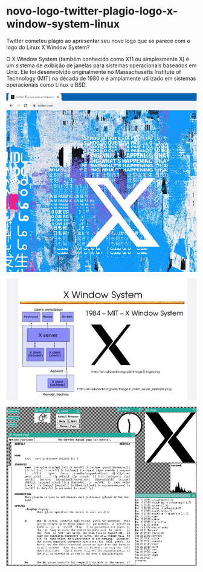 # novo-logo-twitter-plagio-logo-x-window-system-linux
Twitter cometeu plágio ao apresentar seu novo logo que se parece com o logo do Linux X Window System?

O X Window System (também conhecido como X11 ou simplesmente X) é um sistema de exibição de janelas para sistemas operacionais baseados em Unix. Ele foi desenvolvido originalmente no Massachusetts Institute of Technology (MIT) na década de 1980 e é amplamente utilizado em sistemas operacionais como Linux e BSD.

![Screenshot](twitter-x.png)

![Screenshot](X-Window-System-MIT.png)

![Screenshot](X-Window-System.png)

